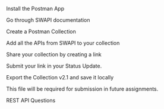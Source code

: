 Install the Postman App

Go through SWAPI documentation

Create a Postman Collection

Add all the APIs from SWAPI to your collection

Share your collection by creating a link

Submit your link in your Status Update.

Export the Collection v2.1 and save it locally

This file will be required for submission in future assignments.

REST API Questions